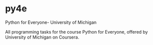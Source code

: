 # py4e
Python for Everyone- University of Michigan

All programming tasks for the course Python for Everyone, offered by University of Michigan on Coursera.
